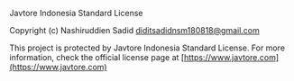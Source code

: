 Javtore Indonesia Standard License

Copyright (c) Nashiruddien Sadid <diditsadidnsm180818@gmail.com>

This project is protected by Javtore Indonesia Standard License. For more information,
check the official license page at [https://www.javtore.com](https://www.javtore.com)
